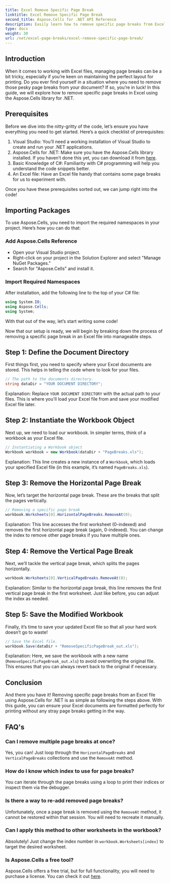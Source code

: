 ```yaml
---
title: Excel Remove Specific Page Break
linktitle: Excel Remove Specific Page Break
second_title: Aspose.Cells for .NET API Reference
description: Easily learn how to remove specific page breaks from Excel files using Aspose.Cells for .NET in this comprehensive, step-by-step guide.
type: docs
weight: 30
url: /net/excel-page-breaks/excel-remove-specific-page-break/
---
```

## Introduction

When it comes to working with Excel files, managing page breaks can be a bit tricky, especially if you’re keen on maintaining the perfect layout for printing. Do you ever find yourself in a situation where you need to remove those pesky page breaks from your document? If so, you’re in luck! In this guide, we will explore how to remove specific page breaks in Excel using the Aspose.Cells library for .NET. 

## Prerequisites 

Before we dive into the nitty-gritty of the code, let’s ensure you have everything you need to get started. Here’s a quick checklist of prerequisites:

1. Visual Studio: You’ll need a working installation of Visual Studio to create and run your .NET applications.
2. Aspose.Cells for .NET: Make sure you have the Aspose.Cells library installed. If you haven’t done this yet, you can download it from [here](https://releases.aspose.com/cells/net/).
3. Basic Knowledge of C#: Familiarity with C# programming will help you understand the code snippets better.
4. An Excel file: Have an Excel file handy that contains some page breaks for us to experiment with.

Once you have these prerequisites sorted out, we can jump right into the code!

## Importing Packages

To use Aspose.Cells, you need to import the required namespaces in your project. Here’s how you can do that:

### Add Aspose.Cells Reference
- Open your Visual Studio project.
- Right-click on your project in the Solution Explorer and select "Manage NuGet Packages."
- Search for "Aspose.Cells" and install it.

### Import Required Namespaces
After installation, add the following line to the top of your C# file:

```csharp
using System.IO;
using Aspose.Cells;
using System;
```

With that out of the way, let’s start writing some code!

Now that our setup is ready, we will begin by breaking down the process of removing a specific page break in an Excel file into manageable steps.

## Step 1: Define the Document Directory

First things first, you need to specify where your Excel documents are stored. This helps in telling the code where to look for your files.

```csharp
// The path to the documents directory.
string dataDir = "YOUR DOCUMENT DIRECTORY";
```

Explanation: Replace `YOUR DOCUMENT DIRECTORY` with the actual path to your files. This is where you'll load your Excel file from and save your modified Excel file later.

## Step 2: Instantiate the Workbook Object

Next up, we need to load our workbook. In simpler terms, think of a workbook as your Excel file.

```csharp
// Instantiating a Workbook object
Workbook workbook = new Workbook(dataDir + "PageBreaks.xls");
```

Explanation: This line creates a new instance of a `Workbook`, which loads your specified Excel file (in this example, it’s named `PageBreaks.xls`). 

## Step 3: Remove the Horizontal Page Break

Now, let’s target the horizontal page break. These are the breaks that split the pages vertically.

```csharp
// Removing a specific page break
workbook.Worksheets[0].HorizontalPageBreaks.RemoveAt(0);
```

Explanation: This line accesses the first worksheet (0-indexed) and removes the first horizontal page break (again, 0-indexed). You can change the index to remove other page breaks if you have multiple ones. 

## Step 4: Remove the Vertical Page Break

Next, we’ll tackle the vertical page break, which splits the pages horizontally.

```csharp
workbook.Worksheets[0].VerticalPageBreaks.RemoveAt(0);
```

Explanation: Similar to the horizontal page break, this line removes the first vertical page break in the first worksheet. Just like before, you can adjust the index as needed.

## Step 5: Save the Modified Workbook

Finally, it’s time to save your updated Excel file so that all your hard work doesn’t go to waste!

```csharp
// Save the Excel file.
workbook.Save(dataDir + "RemoveSpecificPageBreak_out.xls");
```

Explanation: Here, we save the workbook with a new name (`RemoveSpecificPageBreak_out.xls`) to avoid overwriting the original file. This ensures that you can always revert back to the original if necessary.

## Conclusion

And there you have it! Removing specific page breaks from an Excel file using Aspose.Cells for .NET is as simple as following the steps above. With this guide, you can ensure your Excel documents are formatted perfectly for printing without any stray page breaks getting in the way.

## FAQ's

### Can I remove multiple page breaks at once?  
Yes, you can! Just loop through the `HorizontalPageBreaks` and `VerticalPageBreaks` collections and use the `RemoveAt` method.

### How do I know which index to use for page breaks?  
You can iterate through the page breaks using a loop to print their indices or inspect them via the debugger.

### Is there a way to re-add removed page breaks?  
Unfortunately, once a page break is removed using the `RemoveAt` method, it cannot be restored within that session. You will need to recreate it manually.

### Can I apply this method to other worksheets in the workbook?  
Absolutely! Just change the index number in `workbook.Worksheets[index]` to target the desired worksheet.

### Is Aspose.Cells a free tool?  
Aspose.Cells offers a free trial, but for full functionality, you will need to purchase a license. You can check it out [here](https://purchase.aspose.com/buy).

